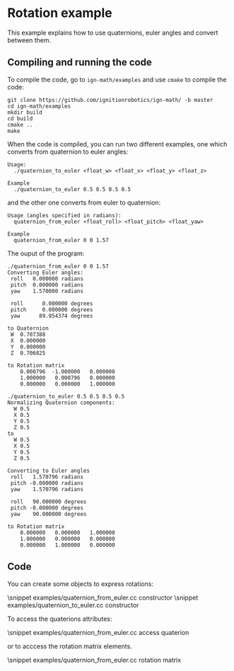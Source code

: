 # Rotation example

This example explains how to use quaternions, euler angles and convert between them.

## Compiling and running the code

To compile the code, go to `ign-math/examples` and use `cmake` to compile the code:

```{.sh}
git clone https://github.com/ignitionrobotics/ign-math/ -b master
cd ign-math/examples
mkdir build
cd build
cmake ..
make
```

When the code is compiled, you can run two different examples, one which converts from quaternion to euler angles:

```{.sh}
Usage:
  ./quaternion_to_euler <float_w> <float_x> <float_y> <float_z>

Example
  ./quaternion_to_euler 0.5 0.5 0.5 0.5
```

and the other one converts from euler to quaternion:

```{.sh}
Usage (angles specified in radians):
  quaternion_from_euler <float_roll> <float_pitch> <float_yaw>

Example
  quaternion_from_euler 0 0 1.57
```

The ouput of the program:

```{.sh}
./quaternion_from_euler 0 0 1.57
Converting Euler angles:
 roll   0.000000 radians
 pitch  0.000000 radians
 yaw    1.570000 radians

 roll      0.000000 degrees
 pitch     0.000000 degrees
 yaw      89.954374 degrees

to Quaternion
 W  0.707388
 X  0.000000
 Y  0.000000
 Z  0.706825

to Rotation matrix
    0.000796  -1.000000   0.000000
    1.000000   0.000796   0.000000
    0.000000   0.000000   1.000000
```


```{.sh}
./quaternion_to_euler 0.5 0.5 0.5 0.5
Normalizing Quaternion components:
  W 0.5
  X 0.5
  Y 0.5
  Z 0.5
to
  W 0.5
  X 0.5
  Y 0.5
  Z 0.5

Converting to Euler angles
 roll   1.570796 radians
 pitch -0.000000 radians
 yaw    1.570796 radians

 roll   90.000000 degrees
 pitch -0.000000 degrees
 yaw    90.000000 degrees

to Rotation matrix
    0.000000   0.000000   1.000000
    1.000000   0.000000   0.000000
    0.000000   1.000000   0.000000
```

## Code

You can create some objects to express rotations:

\snippet examples/quaternion_from_euler.cc constructor
\snippet examples/quaternion_to_euler.cc constructor

To access the quaterions attributes:

\snippet examples/quaternion_from_euler.cc access quaterion

or to acccess the rotation matrix elements.

\snippet examples/quaternion_from_euler.cc rotation matrix
